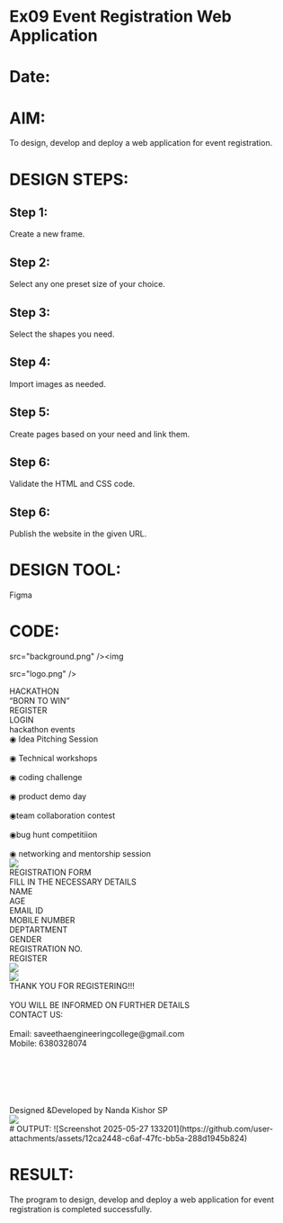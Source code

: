 # Ex09 Event Registration Web Application
# Date:
# AIM:
To design, develop and deploy a web application for event registration.

# DESIGN STEPS:
## Step 1:
Create a new frame.

## Step 2:
Select any one preset size of your choice.

## Step 3:
Select the shapes you need.

## Step 4:
Import images as needed.

## Step 5:
Create pages based on your need and link them.

## Step 6:
Validate the HTML and CSS code.

## Step 6:
Publish the website in the given URL.

# DESIGN TOOL:
Figma

# CODE:
<div class="container--0-">
  <img

src="background.png"
/><img

src="logo.png"
/>
  <div class="text-0-1-2">HACKATHON</div>
  <div class="text-0-1-3">“BORN TO WIN”<br /></div>
  <div class="container-0-1-4"><div class="text-1-2-0">REGISTER</div></div>
  <div class="container-0-1-5"><div class="text-1-2-0">LOGIN</div></div>
</div>


<div class="container--0-">
  <div class="text-0-1-0">hackathon events</div>
  <div class="text-0-1-1">
    ◉ Idea Pitching Session<br /><br />◉ Technical workshops<br /><br />◉ coding
    challenge<br /><br />◉ product demo day<br /><br />◉team collaboration
    contest<br /><br />◉bug hunt competitiion<br /><br />◉ networking and
    mentorship session
  </div>
</div>


<div class="container--0-">
  <img
    src="background.png"
 />
  <div class="text-0-1-1">REGISTRATION FORM</div>
  <div class="text-0-1-2">FILL IN THE NECESSARY DETAILS</div>
  <div class="container-0-1-3"><div class="text-1-2-0">NAME</div></div>
  <div class="container-0-1-4"><div class="text-1-2-0">AGE</div></div>
  <div class="container-0-1-5"><div class="text-1-2-0">EMAIL ID</div></div>
  <div class="container-0-1-6"><div class="text-1-2-0">MOBILE NUMBER</div></div>
  <div class="container-0-1-7">
    <div class="container-1-2-0"><div class="text-2-3-0">DEPTARTMENT</div></div>
  </div>
  <div class="container-0-1-8"><div class="text-1-2-0">GENDER</div></div>
  <div class="container-0-1-9">
    <div class="text-1-2-0">REGISTRATION NO.</div>
  </div>
  <div class="container-0-1-10"><div class="text-1-2-0">REGISTER</div></div>
  <img
    src="logo.png"
/>
</div>


<div class="container--0-">
  <img
    src="background.png"
  />
  <div class="text-0-1-1">
    THANK YOU FOR REGISTERING!!!<br /><br />YOU WILL BE INFORMED ON FURTHER
    DETAILS
  </div>
  <div class="text-0-1-2">
    CONTACT US:<br /><br />Email: saveethaengineeringcollege@gmail.com<br />Mobile:
    6380328074<br /><br /><br /><br /><br /><br /><br />Designed &#x26;Developed
    by Nanda Kishor SP
  </div>
  <img
    src="logo.png"
  />
</div>
# OUTPUT:
![Screenshot 2025-05-27 133201](https://github.com/user-attachments/assets/12ca2448-c6af-47fc-bb5a-288d1945b824)

# RESULT:
The program to design, develop and deploy a web application for event registration is completed successfully.
